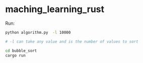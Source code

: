 # maching_learning_rust

Run:
```bash
python algorithm.py  -l 10000

# -l can take any value and is the number of values to sort
```

```bash
cd bubble_sort
cargo run
```
